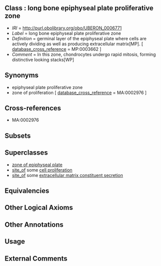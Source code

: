 
## Class : long bone epiphyseal plate proliferative zone

 * *IRI* = http://purl.obolibrary.org/obo/UBERON_0006771
 * *Label* = long bone epiphyseal plate proliferative zone
 * *Definition* = germinal layer of the epiphyseal plate where cells are actively dividing as well as producing extracellular matrix[MP]. [ [database_cross_reference](../../ef/oboInOwl#hasDbXref.md) = MP:0003662 ]
 * *Comment* = In this zone, chondrocytes undergo rapid mitosis, forming distinctive looking stacks[WP]

## Synonyms

 * epiphyseal plate proliferative zone
 * zone of proliferation [ [database_cross_reference](../../ef/oboInOwl#hasDbXref.md) = MA:0002976 ]

## Cross-references

 * MA:0002976

## Subsets


## Superclasses

 * [zone of epiphyseal plate](../../UBERON/75/UBERON_0006775.md)
 * [site_of](../../core#site/of/core#site_of.md) some [cell proliferation](../../GO/83/GO_0008283.md)
 * [site_of](../../core#site/of/core#site_of.md) some [extracellular matrix constituent secretion](../../GO/78/GO_0070278.md)

## Equivalencies


## Other Logical Axioms


## Other Annotations


## Usage


## External Comments

